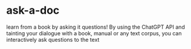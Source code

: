 # ask-a-doc
learn from a book by asking it questions! By using the ChatGPT API and tainting your dialogue with a book, manual or any text corpus, you can interactively ask questions to the text
